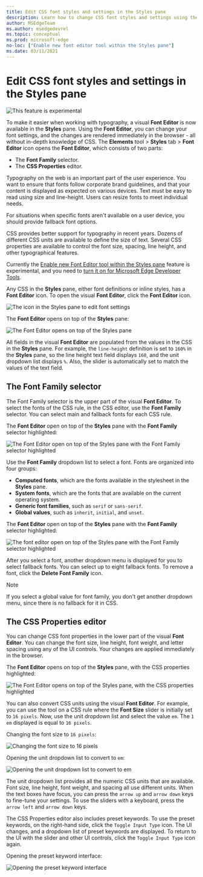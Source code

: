 ```yaml
---
title: Edit CSS font styles and settings in the Styles pane
description: Learn how to change CSS font styles and settings using the Styles pane in Microsoft Edge DevTools.
author: MSEdgeTeam
ms.author: msedgedevrel
ms.topic: conceptual
ms.prod: microsoft-edge
no-loc: ["Enable new font editor tool within the Styles pane"]
ms.date: 03/11/2021
---
```

# Edit CSS font styles and settings in the Styles pane

![This feature is experimental](../../media/experimental-tag.png)

To make it easier when working with typography, a visual **Font Editor** is now available in the **Styles** pane.  Using the **Font Editor**, you can change your font settings, and the changes are rendered immediately in the browser - all without in-depth knowledge of CSS.  The **Elements** tool > **Styles** tab > **Font Editor** icon opens the **Font Editor**, which consists of two parts:

*  The **Font Family** selector.
*  The **CSS Properties** editor.

Typography on the web is an important part of the user experience.  You want to ensure that fonts follow corporate brand guidelines, and that your content is displayed as expected on various devices.  Text must be easy to read using size and line-height.  Users can resize fonts to meet individual needs.

For situations when specific fonts aren't available on a user device, you should provide fallback font options.

CSS provides better support for typography in recent years.  Dozens of different CSS units are available to define the size of text.  Several CSS properties are available to control the font size, spacing, line height, and other typographical features.

Currently the [Enable new Font Editor tool within the Styles pane](../experimental-features/index.md#enable-the-font-editor-tool-within-the-styles-pane) feature is experimental, and you need to [turn it on for Microsoft Edge Developer Tools](../experimental-features/index.md#turning-an-experiment-on-or-off).

Any CSS in the **Styles** pane, either font definitions or inline styles, has a **Font Editor** icon.  To open the visual **Font Editor**, click the **Font Editor** icon.

![The icon in the Styles pane to edit font settings](./edit-fonts-images/font-editor-icon.png)

The **Font Editor** opens on top of the **Styles** pane:

![The Font Editor opens on top of the Styles pane](../media/font-editor-open.png)

All fields in the visual **Font Editor** are populated from the values in the CSS in the **Styles** pane.  For example, the `line-height` definition is set to `160%` in the **Styles** pane, so the line height text field displays `160`, and the unit dropdown list displays `%`.  Also, the slider is automatically set to match the values of the text field.


<!-- ====================================================================== -->
## The Font Family selector

The Font Family selector is the upper part of the visual **Font Editor**.  To select the fonts of the CSS rule, in the CSS editor, use the **Font Family** selector.  You can select main and fallback fonts for each CSS rule.

The **Font Editor** open on top of the **Styles** pane with the **Font Family** selector highlighted:

![The Font Editor open on top of the Styles pane with the Font Family selector highlighted](./edit-fonts-images/font-editor-font-family.png)

Use the **Font Family** dropdown list to select a font.  Fonts are organized into four groups:

*  **Computed fonts**, which are the fonts available in the stylesheet in the **Styles** pane.
*  **System fonts**, which are the fonts that are available on the current operating system.
*  **Generic font families**, such as `serif` or `sans-serif`.
*  **Global values**, such as `inherit`, `initial`, and `unset`.

The **Font Editor** open on top of the **Styles** pane with the **Font Family** selector highlighted:

![The font editor open on top of the Styles pane with the Font Family selector highlighted](./edit-fonts-images/font-editor-font-family-list.png)

After you select a font, another dropdown menu is displayed for you to select fallback fonts.  You can select up to eight fallback fonts.  To remove a font, click the **Delete Font Family** icon.

<!--![The font editor with a defined list of fonts and fallback fonts](./edit-fonts-images/font-editor-defining-fonts.png)-->

> [!NOTE]
> If you select a global value for font family, you don't get another dropdown menu, since there is no fallback for it in CSS.


<!-- ====================================================================== -->
## The CSS Properties editor

You can change CSS font properties in the lower part of the visual **Font Editor**.  You can change the font size, line height, font weight, and letter spacing using any of the UI controls.  Your changes are applied immediately in the browser.

The **Font Editor** opens on top of the **Styles** pane, with the CSS properties highlighted:

![The Font Editor opens on top of the Styles pane, with the CSS properties highlighted](./edit-fonts-images/font-editor-css-properties.png)

You can also convert CSS units using the visual **Font Editor**.  For example, you can use the tool on a CSS rule where the **Font Size** slider is initially set to `16 pixels`.  Now, use the unit dropdown list and select the value `em`.  The `1 em` displayed is equal to `16 pixels`.

Changing the font size to `16 pixels`:

![Changing the font size to 16 pixels](./edit-fonts-images/font-editor-setting-to-16px.png)

Opening the unit dropdown list to convert to `em`:

![Opening the unit dropdown list to convert to em](./edit-fonts-images/font-editor-converted-to-em.png)

The unit dropdown list provides all the numeric CSS units that are available.  Font size, line height, font weight, and spacing all use different units.  When the text boxes have focus, you can press the `arrow up` and `arrow down` keys to fine-tune your settings.  To use the sliders with a keyboard, press the `arrow left` and `arrow down` keys.

The CSS Properties editor also includes preset keywords.  To use the preset keywords, on the right-hand side, click the `Toggle Input Type` icon.  The UI changes, and a dropdown list of preset keywords are displayed.  To return to the UI with the slider and other UI controls, click the `Toggle Input Type` icon again.

Opening the preset keyword interface:

![Opening the preset keyword interface](./edit-fonts-images/font-editor-preset-font-sizes.png)
